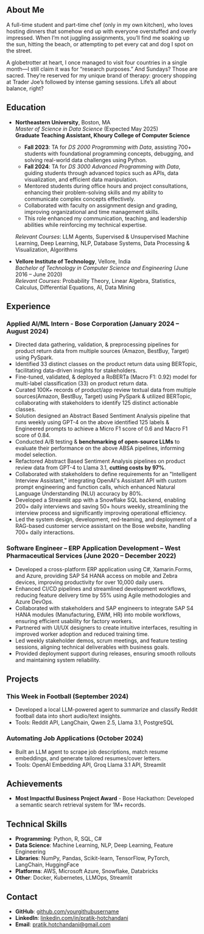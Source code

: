 ## About Me
A full-time student and part-time chef (only in my own kitchen), who loves hosting dinners that somehow end up with everyone overstuffed and overly impressed. When I’m not juggling assignments, you’ll find me soaking up the sun, hitting the beach, or attempting to pet every cat and dog I spot on the street.

A globetrotter at heart, I once managed to visit four countries in a single month—I still claim it was for “research purposes.” And Sundays? Those are sacred. They’re reserved for my unique brand of therapy: grocery shopping at Trader Joe’s followed by intense gaming sessions. Life’s all about balance, right?


## Education
- **Northeastern University**, Boston, MA  
  *Master of Science in Data Science* (Expected May 2025)  
  **Graduate Teaching Assistant, Khoury College of Computer Science**  
  - **Fall 2023**: TA for *DS 2000 Programming with Data*, assisting 700+ students with foundational programming concepts, debugging, and solving real-world data challenges using Python.  
  - **Fall 2024**: TA for *DS 3000 Advanced Programming with Data*, guiding students through advanced topics such as APIs, data visualization, and efficient data manipulation.  
  - Mentored students during office hours and project consultations, enhancing their problem-solving skills and my ability to communicate complex concepts effectively.  
  - Collaborated with faculty on assignment design and grading, improving organizational and time management skills.  
  - This role enhanced my communication, teaching, and leadership abilities while reinforcing my technical expertise.  

  *Relevant Courses*: LLM Agents, Supervised & Unsupervised Machine Learning, Deep Learning, NLP, Database Systems, Data Processing & Visualization, Algorithms  


- **Vellore Institute of Technology**, Vellore, India  
  *Bachelor of Technology in Computer Science and Engineering* (June 2016 – June 2020)  
  *Relevant Courses*: Probability Theory, Linear Algebra, Statistics, Calculus, Differential Equations, AI, Data Mining 

## Experience
### Applied AI/ML Intern - Bose Corporation (January 2024 – August 2024)
- Directed data gathering, validation, & preprocessing pipelines for product return data from multiple sources (Amazon, BestBuy, Target) using PySpark.
- Identified 33 distinct classes on the product return data using BERTopic, facilitating data-driven insights for stakeholders.
- Fine-tuned, validated, & deployed a RoBERTa (Macro F1: 0.92) model for multi-label classification (33) on product return data.
- Curated 100K+ records of product/app review textual data from multiple sources(Amazon, BestBuy, Target) using PySpark & utilized BERTopic, collaborating with stakeholders to identify 125 distinct actionable classes.
- Solution designed an Abstract Based Sentiment Analysis pipeline that runs weekly using GPT-4 on the above identified 125 labels & Engineered prompts to achieve a Micro F1 score of 0.6 and Macro F1 score of 0.84.
- Conducted A/B testing & **benchmarking of open-source LLMs** to evaluate their performance on the above ABSA pipelines, informing model selection.
- Refactored Abstract Based Sentiment Analysis pipelines on product review data from GPT-4 to Llama 3.1, **cutting costs by 97%**.
- Collaborated with stakeholders to define requirements for an "Intelligent Interview Assistant," integrating OpenAI's Assistant API with custom prompt engineering and function calls, which enhanced Natural Language Understanding (NLU) accuracy by 80%.
- Developed a Streamlit app with a Snowflake SQL backend, enabling 200+ daily interviews and saving 50+ hours weekly, streamlining the interview process and significantly improving operational efficiency.
- Led the system design, development, red-teaming, and deployment of a RAG-based customer service assistant on the Bose website, handling 700+ daily interactions.

### Software Engineer – ERP Application Development – West Pharmaceutical Services (June 2020 – December 2022)  
- Developed a cross-platform ERP application using C#, Xamarin.Forms, and Azure, providing SAP S4 HANA access on mobile and Zebra devices, improving productivity for over 10,000 daily users.  
- Enhanced CI/CD pipelines and streamlined development workflows, reducing feature delivery time by 55% using Agile methodologies and Azure DevOps.  
- Collaborated with stakeholders and SAP engineers to integrate SAP S4 HANA modules (Manufacturing, EWM, HR) into mobile workflows, ensuring efficient usability for factory workers.  
- Partnered with UI/UX designers to create intuitive interfaces, resulting in improved worker adoption and reduced training time.  
- Led weekly stakeholder demos, scrum meetings, and feature testing sessions, aligning technical deliverables with business goals.  
- Provided deployment support during releases, ensuring smooth rollouts and maintaining system reliability.  


## Projects
### This Week in Football (September 2024)
- Developed a local LLM-powered agent to summarize and classify Reddit football data into short audio/text insights.
- Tools: Reddit API, LangChain, Qwen 2.5, Llama 3.1, PostgreSQL  

### Automating Job Applications (October 2024)
- Built an LLM agent to scrape job descriptions, match resume embeddings, and generate tailored resumes/cover letters.
- Tools: OpenAI Embedding API, Groq Llama 3.1 API, Streamlit  

## Achievements
- **Most Impactful Business Project Award** - Bose Hackathon: Developed a semantic search retrieval system for 1M+ records.

## Technical Skills
- **Programming**: Python, R, SQL, C#  
- **Data Science**: Machine Learning, NLP, Deep Learning, Feature Engineering  
- **Libraries**: NumPy, Pandas, Scikit-learn, TensorFlow, PyTorch, LangChain, HuggingFace  
- **Platforms**: AWS, Microsoft Azure, Snowflake, Databricks  
- **Other**: Docker, Kubernetes, LLMOps, Streamlit  

## Contact
- **GitHub**: [github.com/yourgithubusername](https://github.com/yourgithubusername)  
- **LinkedIn**: [linkedin.com/in/pratik-hotchandani](https://linkedin.com/in/pratik-hotchandani)  
- **Email**: pratik.hotchandani@gmail.com  
